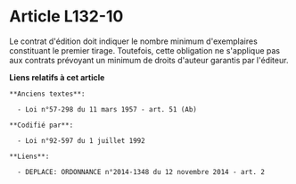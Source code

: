 # Article L132-10

Le contrat d'édition doit indiquer le nombre minimum d'exemplaires constituant le premier tirage. Toutefois, cette obligation
ne s'applique pas aux contrats prévoyant un minimum de droits d'auteur garantis par l'éditeur.

**Liens relatifs à cet article**

	**Anciens textes**:

	  - Loi n°57-298 du 11 mars 1957 - art. 51 (Ab)

	**Codifié par**:

	  - Loi n°92-597 du 1 juillet 1992

	**Liens**:

	  - DEPLACE: ORDONNANCE n°2014-1348 du 12 novembre 2014 - art. 2
